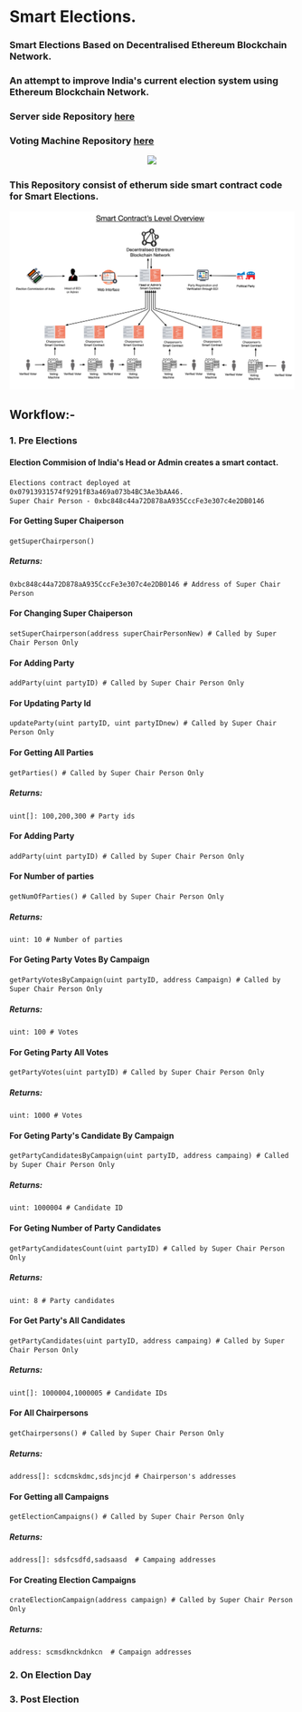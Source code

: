 # Smart Elections.

### Smart Elections Based on Decentralised Ethereum Blockchain Network.

### An attempt to improve India's current election system using Ethereum Blockchain Network.

### Server side Repository [here](https://github.com/siddharthshah3030/Smart-Elections-Server)

### Voting Machine Repository [here](https://github.com/utkarshchandrakar/smart-elections)

<p align="center">
  <img src="https://github.com/Shritesh99/Smart-Elections_Solidity/blob/master/imgs/Canvas%202.jpg" />
</p>

### This Repository consist of etherum side smart contract code for Smart Elections.

<p align="center">
  <img src="https://github.com/Shritesh99/Smart-Elections_Solidity/blob/master/imgs/Canvas%204.jpg" />
</p>

## Workflow:-

### 1. Pre Elections

#### Election Commision of India's Head or Admin creates a smart contact.

```
Elections contract deployed at 0x07913931574f9291fB3a469a073b4BC3Ae3bAA46.
Super Chair Person - 0xbc848c44a72D878aA935CccFe3e307c4e2DB0146
```

#### For Getting Super Chaiperson

```
getSuperChairperson()
```

##### Returns:

```
0xbc848c44a72D878aA935CccFe3e307c4e2DB0146 # Address of Super Chair Person
```

#### For Changing Super Chaiperson

```
setSuperChairperson(address superChairPersonNew) # Called by Super Chair Person Only
```

#### For Adding Party

```
addParty(uint partyID) # Called by Super Chair Person Only
```

#### For Updating Party Id

```
updateParty(uint partyID, uint partyIDnew) # Called by Super Chair Person Only
```

#### For Getting All Parties

```
getParties() # Called by Super Chair Person Only
```

##### Returns:

```
uint[]: 100,200,300 # Party ids
```

#### For Adding Party

```
addParty(uint partyID) # Called by Super Chair Person Only
```

#### For Number of parties

```
getNumOfParties() # Called by Super Chair Person Only
```

##### Returns:

```
uint: 10 # Number of parties
```

#### For Geting Party Votes By Campaign

```
getPartyVotesByCampaign(uint partyID, address Campaign) # Called by Super Chair Person Only
```

##### Returns:

```
uint: 100 # Votes
```

#### For Geting Party All Votes

```
getPartyVotes(uint partyID) # Called by Super Chair Person Only
```

##### Returns:

```
uint: 1000 # Votes
```

#### For Geting Party's Candidate By Campaign

```
getPartyCandidatesByCampaign(uint partyID, address campaing) # Called by Super Chair Person Only
```

##### Returns:

```
uint: 1000004 # Candidate ID
```

#### For Geting Number of Party Candidates

```
getPartyCandidatesCount(uint partyID) # Called by Super Chair Person Only
```

##### Returns:

```
uint: 8 # Party candidates
```

#### For Get Party's All Candidates

```
getPartyCandidates(uint partyID, address campaing) # Called by Super Chair Person Only
```

##### Returns:

```
uint[]: 1000004,1000005 # Candidate IDs
```

#### For All Chairpersons

```
getChairpersons() # Called by Super Chair Person Only
```

##### Returns:

```
address[]: scdcmskdmc,sdsjncjd # Chairperson's addresses
```

#### For Getting all Campaigns

```
getElectionCampaigns() # Called by Super Chair Person Only
```

##### Returns:

```
address[]: sdsfcsdfd,sadsaasd  # Campaing addresses
```

#### For Creating Election Campaigns

```
crateElectionCampaign(address campaign) # Called by Super Chair Person Only
```

##### Returns:

```
address: scmsdknckdnkcn  # Campaign addresses
```

### 2. On Election Day

### 3. Post Election
